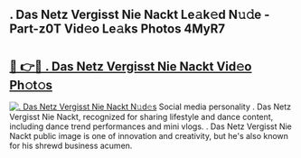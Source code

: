 ## . Das Netz Vergisst Nie Nackt Le𝚊k𝚎d N𝚞𝚍e - Part-z0T Vid𝚎o Le𝚊ks Photos 4MyR7

# <h2><a href="http://fbatvu.evod.top/?m=.+Das+Netz+Vergisst+Nie+Nackt">🔗 👉🔴 . Das Netz Vergisst Nie Nackt Vid𝚎o Ph𝚘t𝚘s</a></h2>

[![. Das Netz Vergisst Nie Nackt N𝚞d𝚎s](https://i.imgur.com/8V9OHl7.gif)](http://fbatvu.evod.top/?m=.+Das+Netz+Vergisst+Nie+Nackt)
Social media personality . Das Netz Vergisst Nie Nackt, recognized for sharing lifestyle and dance content, including dance trend performances and mini vlogs. . Das Netz Vergisst Nie Nackt public image is one of innovation and creativity, but he's also known for his shrewd business acumen. 
